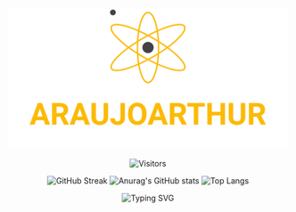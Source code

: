 <div align=center>

![Header](headerWorking.svg)

![Visitors](https://visitor-badge.glitch.me/badge?page_id=araujoarthur.araujoarthur)

![GitHub Streak](http://github-readme-streak-stats.herokuapp.com?user=araujoarthur&background=F5E1C0&ring=86092C&fire=574038&currStreakNum=4D0000&currStreakLabel=4D0000&stroke=86092C&sideNums=574038&sideLabels=574038&border=4D0000)
![Anurag's GitHub stats](https://github-readme-stats.vercel.app/api?username=araujoarthur&theme=moltack&show_icons=true)
![Top Langs](https://github-readme-stats.vercel.app/api/top-langs/?username=araujoarthur&layout=compact&theme=moltack)



![Typing SVG](https://readme-typing-svg.herokuapp.com?font=Roboto+Condensed&color=DD2727&center=true&lines=Technologies+I+am+Learning+and+Using)


</div>
<!--
**araujoarthur/araujoarthur** is a ✨ _special_ ✨ repository because its `README.md` (this file) appears on your GitHub profile.

Here are some ideas to get you started:

- 🔭 I’m currently working on ...
- 🌱 I’m currently learning ...
- 👯 I’m looking to collaborate on ...
- 🤔 I’m looking for help with ...
- 💬 Ask me about ...
- 📫 How to reach me: ...
- 😄 Pronouns: ...
- ⚡ Fun fact: ...
-->
